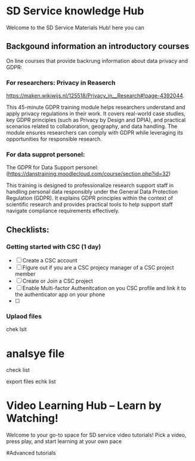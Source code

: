 # SD Service knowledge Hub 

Welcome to the SD Service Materials Hub! here you can 


## Backgound information an introductory courses

On line courses that provide backrung information about data privacy and GDPR: 


### For researchers:  Privacy in Reaserch  

https://maken.wikiwijs.nl/125518/Privacy_in__Research#!page-4392044.

This 45-minute GDPR training module helps researchers understand and apply privacy regulations in their work. 
It covers real-world case studies, key GDPR principles (such as Privacy by Design and DPIA), and practical
scenarios related to collaboration, geography, and data handling. 
The module ensures researchers can comply with GDPR while leveraging its opportunities for 
responsible research.


### For data supprot personel: 

The GDPR for Data Support personel: (https://danstraining.moodlecloud.com/course/section.php?id=32)

This training is designed to professionalize research support staff in handling personal data responsibly
under the General Data Protection Regulation (GDPR). It explains GDPR principles within the context
of scientific research and provides practical tools to help support staff navigate
compliance requirements effectively.


## Checklists: 

### Getting started with CSC (1 day)

- [ ] Create a CSC account
- [ ] Figure out if you are a CSC projecy manager of a CSC project member
- [ ] Create or Join a CSC project
- [ ] Enable Multi-factor Authenitcation on you CSC profile and link it to the authenticator app on your phone
- [ ]


### Uplaod files
chek lsit



# analsye file
check list


export files
echk list




# Video Learning Hub – Learn by Watching!

Welcome to your go-to space for SD service video tutorials! Pick a video, press play, and start learning at your own pace



#Advanced tutorials


